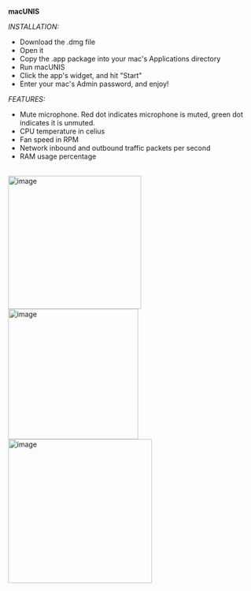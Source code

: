 
**macUNIS**



_INSTALLATION:_

- Download the .dmg file
- Open it
- Copy the .app package into your mac's Applications directory
- Run macUNIS
- Click the app's widget, and hit "Start"
- Enter your mac's Admin password, and enjoy!



_FEATURES:_
- Mute microphone. Red dot indicates microphone is muted, green dot indicates it is unmuted.
- CPU temperature in celius
- Fan speed in RPM
- Network inbound and outbound traffic packets per second
- RAM usage percentage


<br>
<img width="270" alt="image" src="https://github.com/amirunis/macUNIS/assets/77440128/8c5f1dfe-5a66-4564-8a28-c950dffd6e38">

<br>
<img width="264" alt="image" src="https://github.com/amirunis/macUNIS/assets/77440128/e004108c-0f07-4b74-88f3-915846b05f63">

<br>
<img width="292" alt="image" src="https://github.com/amirunis/macUNIS/assets/77440128/017a136f-6067-4620-93a1-6b9ef9efb7c9">

